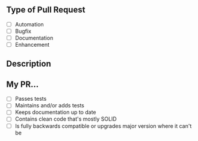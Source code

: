 Type of Pull Request
--------------------
- [ ] Automation
- [ ] Bugfix
- [ ] Documentation
- [ ] Enhancement

Description
-----------



My PR...
--------
- [ ] Passes tests
- [ ] Maintains and/or adds tests
- [ ] Keeps documentation up to date
- [ ] Contains clean code that's mostly SOLID
- [ ] Is fully backwards compatible or upgrades major version where it can't be
